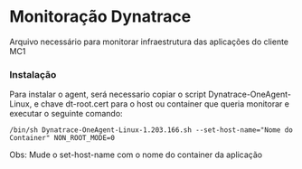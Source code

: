 
<h1 aligin="center"> Monitoração Dynatrace </h1>

<p aligin="justify"> Arquivo necessário para monitorar infraestrutura das aplicações do cliente MC1</p>



### <p> Instalação</p>

<p>Para instalar o agent, será necessario copiar o script Dynatrace-OneAgent-Linux, e chave dt-root.cert para o host ou container que queria monitorar e executar o seguinte comando: </p>

```
/bin/sh Dynatrace-OneAgent-Linux-1.203.166.sh --set-host-name="Nome do Container" NON_ROOT_MODE=0
```

Obs: Mude o set-host-name com o nome do container da aplicação
